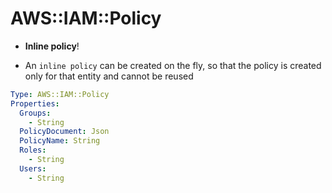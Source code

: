 # AWS::IAM::Policy

- **Inline policy**!

- An `inline policy` can be created on the fly, so that the policy is created only for that entity and cannot be reused

```yaml
Type: AWS::IAM::Policy
Properties:
  Groups:
    - String
  PolicyDocument: Json
  PolicyName: String
  Roles:
    - String
  Users:
    - String
```
